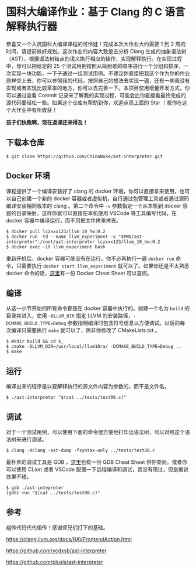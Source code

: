 # 国科大编译作业：基于 Clang 的 C 语言解释执行器

恭喜又一个入坑国科大编译课程的可怜娃！完成本次大作业大约需要 1 到 2 周的时间，请提前做好规划。这次作业的内容大致是去分析 Clang 生成的抽象语法树（AST），根据语法树结点的语义执行相应的操作，实现解释执行。在实现过程中，你可以把给定的 25 个测试用例按照从简到难的顺序进行一个分组和排序，一次实现一块功能，一下子通过一组测试用例。不建议你直接把我这个作为你的作业原样交上去，你可以参照我的代码，按照自己的想法去实现一遍，还有一些我没有实现或者实现比较草率的地方，你可以去完善一下。本项目使用增量开发方式，你可以通过查看 Commit 记录来了解我的实现过程，可能会比你直接看最终完成的源代码要轻松一些。如果这个仓库有帮助到你，欢迎点亮上面的 Star ！祝你在这个大作业中有所收获！

**孩子们快跑啊，现在退课还来得及！**

## 下载本仓库

```shell
$ git clone https://github.com/ChinaNuke/ast-interpreter.git
```

## Docker 环境

课程提供了一个编译安装好了 clang 的 docker 环境，你可以直接拿来使用，也可以自己创建一个新的 docker 容器或者虚拟机，自行通过包管理工具或者通过源码编译安装相同版本的 clang 。第二个命令中 `-v` 参数指定一个从本机到 docker 容器的目录映射，这样你就可以直接在本机使用 VSCode 等工具编写代码，在 docker 容器中编译运行，而不用把文件拷来拷去。

```shell
$ docker pull lczxxx123/llvm_10_hw:0.2
$ docker run -td --name llvm_experiment -v "$PWD/ast-interpreter":/root/ast-interpreter lczxxx123/llvm_10_hw:0.2
$ docker exec -it llvm_experiment bash
```

重新开机后，docker 容器可能没有在运行，你不必再执行一遍 `docker run` 命令，只需要执行 `docker start llvm_experiment` 就可以了。如果你还是不太熟悉 docker 命令的话，[这里](https://dockerlabs.collabnix.com/docker/cheatsheet/)有一份 Docker Cheat Sheet 可以查阅。

## 编译

从这一小节开始的所有命令都是在 docker 容器中执行的。创建一个名为 `build` 的目录并进入，使用 `-DLLVM_DIR` 指定 LLVM 的安装路径，`-DCMAKE_BUILD_TYPE=Debug` 参数指明编译时包含符号信息以方便调试。以后的每次编译只需要执行 `make` 就可以了，除非你修改了 CMakeLists.txt 。

```shell
$ mkdir build && cd $_
$ cmake -DLLVM_DIR=/usr/local/llvm10ra/ -DCMAKE_BUILD_TYPE=Debug ..
$ make
```

## 运行

编译出来的程序是以要解释执行的源文件内容为参数的，而不是文件名。

```shell
$ ./ast-interpreter "$(cat ../tests/test00.c)"
```

## 调试

对于一个测试用例，可以使用下面的命令很方便地打印出语法树，可以对照这个语法树来进行调试。

```shell
$ clang -Xclang -ast-dump -fsyntax-only ../tests/test20.c
```

最朴素的调试工具是 GDB ，[这里](https://darkdust.net/files/GDB%20Cheat%20Sheet.pdf)也有一份 GDB Cheat Sheet 供你查阅。或者你可以使用 CLion 或者 VSCode 配置一下远程编译和调试，我没有用过，但是据说效果不错。

```shell
$ gdb ./ast-intepreter
(gdb) run "$(cat ../tests/test00.c)"
```

## 参考

组传代码代代相传！感谢师兄们打下的基础。

https://clang.llvm.org/docs/RAVFrontendAction.html

https://github.com/ycdxsb/ast-interpreter

https://github.com/plusls/ast-interpreter
